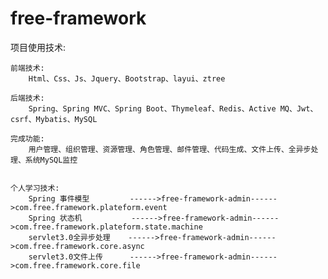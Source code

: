 # free-framework
项目使用技术:

    前端技术:
        Html、Css、Js、Jquery、Bootstrap、layui、ztree
        
    后端技术:    
        Spring、Spring MVC、Spring Boot、Thymeleaf、Redis、Active MQ、Jwt、csrf、Mybatis、MySQL
        
    完成功能:
        用户管理、组织管理、资源管理、角色管理、邮件管理、代码生成、文件上传、全异步处理、系统MySQL监控
        
        
    个人学习技术:
        Spring 事件模型         ------>free-framework-admin------>com.free.framework.plateform.event
        Spring 状态机           ------>free-framework-admin------>com.free.framework.plateform.state.machine
        servlet3.0全异步处理    ------>free-framework-admin------>com.free.framework.core.async
        servlet3.0文件上传      ------>free-framework-admin------>com.free.framework.core.file
